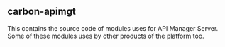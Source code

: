 ## carbon-apimgt

This contains the source code of modules uses for API Manager Server. Some of these modules uses by other products of the platform too.